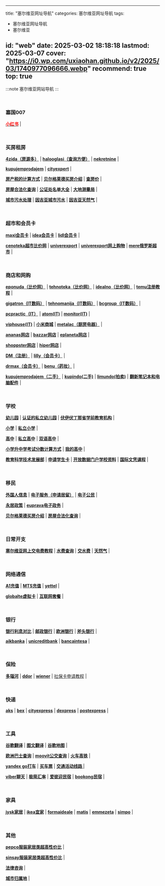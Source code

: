 
---
title: "塞尔维亚网址导航"
categories: 塞尔维亚网址导航
tags:
  - 塞尔维亚网址导航
  - 塞尔维亚

id: "web"
date: 2025-03-02 18:18:18
lastmod: 2025-03-07
cover: "https://i0.wp.com/uxiaohan.github.io/v2/2025/03/1740977096666.webp"
recommend: true
top: true
---

:::note
塞尔维亚网站导航
:::


<br>

### <strong>塞国007</strong>

<a href="https://www.xiaohongshu.com/user/profile/62c99f18000000000303d6f8" target="_blank"><font color="#FF0000"><strong>小红书</strong></font></a> |



<br>


### 买房租房
<a href="https://www.4zida.rs/" target="_blank"><strong>4zida（房源多）</strong></a> | 
<a href="https://www.halooglasi.com/nekretnine" target="_blank"><strong>halooglasi（查询方便）</strong></a> |
<a href="https://www.nekretnine.rs/" target="_blank"><strong>nekretnine</strong></a> |

<a href="https://www.kupujemprodajem.com/nekretnine-kupoprodaja/kuce/grupa/26/230/1" target="_blank"><strong>kupujemprodajem</strong></a> | 
<a href="https://cityexpert.rs/" target="_blank"><strong>cityexpert</strong></a> |

<a href="https://serbia70.com/posts/fangchanshui/" target="_blank"><strong>房产税的计算方式</strong></a> |
<a href="https://serbia70.com/posts/beograd/" target="_blank"><strong>贝尔格莱德买房介绍</strong></a> |
<a href="https://cenestanova.com/" target="_blank"><strong>查房价</strong></a> |


<a href="https://serbia70.com/posts/fangzihefa/" target="_blank"><strong>房屋合法化查询</strong></a> |
<a href="https://www.mpravde.gov.rs/registar.php?id=6659" target="_blank"><strong>公证处名单大全</strong></a> |
<a href="https://www.rgz.gov.rs/" target="_blank"><strong>大地测量局</strong></a> |

<a href="https://www.bvk.rs/wp-content/uploads/2023/01/kanalizacija_postojeci_objekat-min.pdf" target="_blank"><strong>城市污水处理</strong></a> |
<a href="https://www.vodovodindjija.co.rs/" target="_blank"><strong>因吉亚城市污水</strong></a> |
<a href="https://www.ingas.rs/cenovnik/cenaprikljucka/" target="_blank"><strong>因吉亚天然气</strong></a> |







<br>

### 超市和会员卡



<a href="https://serbia70.com/posts/maxi/" target="_blank"><strong>maxi会员卡</strong></a> | 
<a href="https://serbia70.com/posts/idea/" target="_blank"><strong>idea会员卡</strong></a> |
<a href="https://serbia70.com/posts/lidl/" target="_blank"><strong>lidl会员卡</strong></a> |

<a href="https://cenoteka.rs/" target="_blank"><strong>cenoteka超市比价网</strong></a> | 
<a href="https://www.univerexport.rs/" target="_blank"><strong>univerexport</strong></a> |
<a href="https://elakolije.rs/" target="_blank"><strong>univerexport网上购物</strong></a> |
<a href="https://www.meremarketi.rs/" target="_blank"><strong>mere俄罗斯超市</strong></a> |


<br>

### 商店和网购
<a href="https://www.eponuda.com/" target="_blank"><strong>eponuda（比价网）</strong></a> | 
<a href="https://tehnoteka.rs" target="_blank"><strong>tehnoteka（比价网）</strong></a> | 
<a href="https://www.idealno.rs" target="_blank"><strong>idealno（比价网）</strong></a> | 
<a href="https://serbia70.com/posts/temu" target="_blank"><strong>temu注册教程</strong></a> | 

<a href="https://gigatron.rs/" target="_blank"><strong>gigatron（IT数码）</strong></a> | 
<a href="https://www.tehnomanija.rs/" target="_blank"><strong>tehnomanija（IT数码）</strong></a> |
<a href="https://www.bcgroup-online.com/" target="_blank"><strong>bcgroup（IT数码）</strong></a> | 

<a href="https://pcpractic.rs/" target="_blank"><strong>pcpractic（IT）</strong></a> |
<a href="https://atom.rs/" target="_blank"><strong>atom(IT)</strong></a> |
<a href="https://www.monitor.rs/" target="_blank"><strong>monitor(IT)</strong></a> |

<a href="https://viphouse.rs/" target="_blank"><strong>viphouse(IT)</strong></a> |
<a href="https://mi-srbija.rs/" target="_blank"><strong>小米商城</strong></a> |
<a href="https://www.market.metalac.com/" target="_blank"><strong>metalac（厨房电器）</strong></a> |

<a href="https://ananas.rs/" target="_blank"><strong>ananas网店</strong></a> |
<a href="https://bazzar.rs/" target="_blank"><strong>bazzar网店</strong></a> |
<a href="https://eplaneta.rs/" target="_blank"><strong>eplaneta网店</strong></a> |

<a href="https://www.shoppster.rs/" target="_blank"><strong>shoppster网店</strong></a> |
<a href="https://www.hiper.rs/" target="_blank"><strong>hiper网店</strong></a> |


<a href="https://serbia70.com/posts/dmzhuce" target="_blank"><strong>DM（注册）</strong></a> |
<a href="https://serbia70.com/posts/lilly/" target="_blank"><strong>lilly（会员卡）</strong></a> |

<a href="https://www.drmax.rs/" target="_blank"><strong>drmax（会员卡）</strong></a> |
<a href="https://benu.rs/" target="_blank"><strong>benu（药妆）</strong></a> |


<a href="https://www.kupujemprodajem.com/" target="_blank"><strong>kupujemprodajem（二手）</strong></a> |
<a href="https://www.kupindo.com/" target="_blank"><strong>kupindo(二手)</strong></a> |
<a href="https://www.limundo.com/" target="_blank"><strong>limundo(拍卖)</strong></a> |
<a href="https://konovo.rs/" target="_blank"><strong>翻新笔记本和电脑配件</strong></a> |


<br>

### 学校

<a href="https://euprava.gov.rs/vrtic" target="_blank"><strong>幼儿园</strong></a> |
<a href="https://prosveta.gov.rs/verifikacija-vrtica/" target="_blank"><strong>认证的私立幼儿园</strong></a> |
<a href="https://www.puma.vojvodina.gov.rs/etext.php?ID_mat=1261" target="_blank"><strong>伏伊伏丁那省学前教育机构</strong></a> |

<a href="https://euprava.gov.rs/osnovno-obrazovanje" target="_blank"><strong>小学</strong></a> | 
<a href="https://prosveta.gov.rs/prosveta/predskolsko-i-osnovno-obrazovanje-2/osnovno-obrazovanje-i-vaspitanje/" target="_blank"><strong>私立小学</strong></a> | 

<a href="https://euprava.gov.rs/srednje-obrazovanje" target="_blank"><strong>高中</strong></a> |
<a href="https://prosveta.gov.rs/prosveta/srednje-obrazovanje/" target="_blank"><strong>私立高中</strong></a> |
<a href="https://prosveta.gov.rs/prosveta/srednje-obrazovanje/gimnazije/specijalizovne-gimnazije-i-odeljenja/odeljenja-u-kojima-se-deo-nastave-ostvaruje-na-stranom-jeziku/" target="_blank"><strong>双语高中</strong></a> |

<a href="https://serbia70.com/posts/xiaoxueshengzhongxue/" target="_blank"><strong>小学升中学考试分数计算方式</strong></a> | 
<a href="https://mojasrednjaskola.gov.rs/" target="_blank"><strong>我的高中</strong></a> | 

<a href="https://prosveta.gov.rs/" target="_blank"><strong>教育科学技术发展部</strong></a> |
<a href="https://prosveta.gov.rs/prosveta/studentska-kartica/" target="_blank"><strong>申请学生卡</strong></a> |
<a href="https://opendata.mpn.gov.rs/" target="_blank"><strong>开放数据门户学校资料</strong></a> |
<a href="https://prosveta.gov.rs/prosveta/srednje-obrazovanje/gimnazije/program-internacionalne-mature/" target="_blank"><strong>国际文凭课程</strong></a> |

<br>

### 移民
<a href="http://www.mup.gov.rs/wps/portal/sr/gradjani/Informacije%20za%20strance" target="_blank"><strong>外国人信息</strong></a> | 
<a href="https://welcometoserbia.gov.rs/" target="_blank"><strong>电子服务（申请居留）</strong></a> |
<a href="https://eid.gov.rs/sr-Cyrl-RS/sta-je-egradjanin" target="_blank"><strong>电子公民</strong></a> |

<a href="https://www.paragraf.rs/propisi/pravilnik-o-odobravanju-stalnog-nastanjenja.html" target="_blank"><strong>永居政策</strong></a> | 
<a href="https://euprava.gov.rs/" target="_blank"><strong>euprava电子政务</strong></a> |

<a href="https://serbia70.com/posts/beograd/" target="_blank"><strong>贝尔格莱德买房介绍</strong></a> |
<a href="https://serbia70.com/posts/fangzihefa/" target="_blank"><strong>房屋合法化查询</strong></a> |


<br>

### 日常开支
<a href="https://serbia70.com/posts/jiaodianfei/" target="_blank"><strong>塞尔维亚网上交电费教程</strong></a> | 
<a href="https://www.bvk.rs/provera-racuna/" target="_blank"><strong>水费查询</strong></a> |
<a href="https://esanduce.rs/prijava" target="_blank"><strong>交水费</strong></a> |
<a href="https://moj.srbijagas.com/pocetna" target="_blank"><strong>天然气</strong></a> |


<br>


### 网络通信
<a href="https://a1.rs/onlinetopup" target="_blank"><strong>A1充值</strong></a> | 
<a href="https://mts.rs/Privatni/Mobilna/Pripejd/Dopuni-kredit" target="_blank"><strong>MTS充值</strong></a> |
<a href="https://www.yettel.rs" target="_blank"><strong>yettel</strong></a> |

<a href="https://www.globaltel.rs/" target="_blank"><strong>globalte虚拟卡</strong></a> | 
<a href="https://serbia70.com/posts/serbiainternet/" target="_blank"><strong>互联网套餐</strong></a> | 




<br>

### 银行
<a href="https://www.kamatica.com/kamate-na-stednju/eur" target="_blank"><strong>银行利息对比</strong></a> | 
<a href="https://www.posted.co.rs/" target="_blank"><strong>邮政银行</strong></a> |
<a href="https://www.eurobank-direktna.rs/" target="_blank"><strong>欧洲银行</strong></a> |
<a href="https://www.raiffeisenbank.rs/sr/stanovnistvo.html" target="_blank"><strong>斧头银行</strong></a> | 

<a href="https://www.aikbanka.rs/" target="_blank"><strong>aikbanka</strong></a> |
<a href="https://www.unicreditbank.rs/rs/pi.html#home" target="_blank"><strong>unicreditbank</strong></a> |
<a href="https://www.bancaintesa.rs/" target="_blank"><strong>bancaintesa</strong></a> |

<br>

### 保险
<a href="https://www.dunav.com/osiguranje/zdravlje/" target="_blank"><strong>多瑙河</strong></a> | 
<a href="https://www.ddor.rs/" target="_blank"><strong>ddor</strong></a> |
<a href="https://wiener.co.rs/" target="_blank"><strong>wiener</strong></a> |
<a href="https://serbia70.com/posts/jiankangbaoxianka/" target="_blank">社保卡申请教程</strong></a> |

<br>

### 快递
<a href="https://www.aks.rs/cenovnik/" target="_blank"><strong>aks</strong></a> | 
<a href="https://bexexpress.rs/cenovnik" target="_blank"><strong>bex</strong></a> |
<a href="https://www.cityexpress.rs/cenovnik-domaci-transport/" target="_blank"><strong>cityexpress</strong></a> |
<a href="https://www.dexpress.rs/rs/cenovnik" target="_blank"><strong>dexpress</strong></a> |
<a href="http://www.postexpress.rs/struktura/lat/cenovnik/cenovnik-unutrasnji-saobracaj.asp" target="_blank"><strong>postexpress</strong></a> |

<br>

### 工具
<a href="https://translate.google.com/?hl=zh-cn&sl=auto&tl=zh-CN&op=translate" target="_blank"><strong>谷歌翻译</strong></a> | 
<a href="https://github.com/ZGGSONG/STranslate/releases" target="_blank"><strong>图文翻译</strong></a> |
<a href="https://www.google.com/maps/?hl=zh-cn" target="_blank"><strong>谷歌地图</strong></a> |

<a href="https://www.polazak.rs/sr/" target="_blank"><strong>欧洲巴士查询</strong></a> |
<a href="https://serbia70.com/posts/moovit/" target="_blank"><strong>moovit公交查询</strong></a> |
<a href="https://serbia70.com/posts/huochepiao/" target="_blank"><strong>火车高铁</strong></a> |

<a href="https://go.yandex/sr_rs/" target="_blank"><strong>yandex go打车</strong></a> |
<a href="https://play.google.com/store/apps/details?id=buslogic.beogradplus&hl=sr" target="_blank"><strong>买车票</strong></a> |
<a href="https://online.bgnaplata.rs/sr/linije" target="_blank"><strong>交通活动线路 </strong></a> |



<a href="https://play.google.com/store/apps/details?id=com.viber.voip" target="_blank"><strong>viber聊天</strong></a> | 
<a href="https://play.google.com/store/apps/details?id=com.tratao.xcurrency&hl=zh" target="_blank"><strong>极简汇率</strong></a> |
<a href="https://zh.airbnb.com" target="_blank"><strong>爱彼迎民宿</strong></a> |
<a href="https://www.booking.com" target="_blank"><strong>bookong民宿</strong></a> |


<br>

### 家具
<a href="https://jysk.rs/pravila-i-uslovi#5" target="_blank"><strong>jysk家居</strong></a> | 
<a href="https://www.ikea.com/rs/sr/" target="_blank"><strong>ikea宜家</strong></a> |
<a href="https://www.formaideale.rs/" target="_blank"><strong>formaideale</strong></a> |
<a href="https://matis.rs/" target="_blank"><strong>matis</strong></a> |
<a href="https://www.emmezeta.rs/" target="_blank"><strong>emmezeta</strong></a> |
<a href="https://simpo.rs/" target="_blank"><strong>simpo</strong></a> |



<br>


### 其他

<a href="https://pepco.rs/" target="_blank"><strong>pepco服装家居类超高性价比</strong></a> |

<a href="https://www.sinsay.com/rs/sr/" target="_blank"><strong>sinsay服装家居类超高性价比</strong></a> |

<a href="https://www.reddit.com/r/pravnisaveti/" target="_blank"><strong>法律咨询</strong></a> |

<a href="https://pcpractic.rs/rokovi-isporuke" target="_blank"><strong>城市归属地</strong></a> |



<br>



